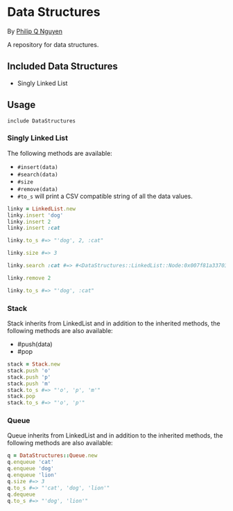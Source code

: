 # Data Structures

By [Philip Q Nguyen](https://github.com/philipqnguyen)

A repository for data structures.

## Included Data Structures

- Singly Linked List

## Usage

`include DataStructures`

### Singly Linked List

The following methods are available:
- `#insert(data)`
- `#search(data)`
- `#size`
- `#remove(data)`
- `#to_s` will print a CSV compatible string of all the data values.

``` ruby
linky = LinkedList.new
linky.insert 'dog'
linky.insert 2
linky.insert :cat

linky.to_s #=> "'dog', 2, :cat"

linky.size #=> 3

linky.search :cat #=> #<DataStructures::LinkedList::Node:0x007f81a3370308 @value=:cat>

linky.remove 2

linky.to_s #=> "'dog', :cat"
```

### Stack

Stack inherits from LinkedList and in addition to the inherited methods, the following methods are also available:

- #push(data)
- #pop

``` ruby
stack = Stack.new
stack.push 'o'
stack.push 'p'
stack.push 'm'
stack.to_s #=> "'o', 'p', 'm'"
stack.pop
stack.to_s #=> "'o', 'p'"
```
### Queue

Queue inherits from LinkedList and in addition to the inherited methods, the following methods are also available:

``` ruby
q = DataStructures::Queue.new
q.enqueue 'cat'
q.enqueue 'dog'
q.enqueue 'lion'
q.size #=> 3
q.to_s #=> "'cat', 'dog', 'lion'"
q.dequeue
q.to_s #=> "'dog', 'lion'"
```
